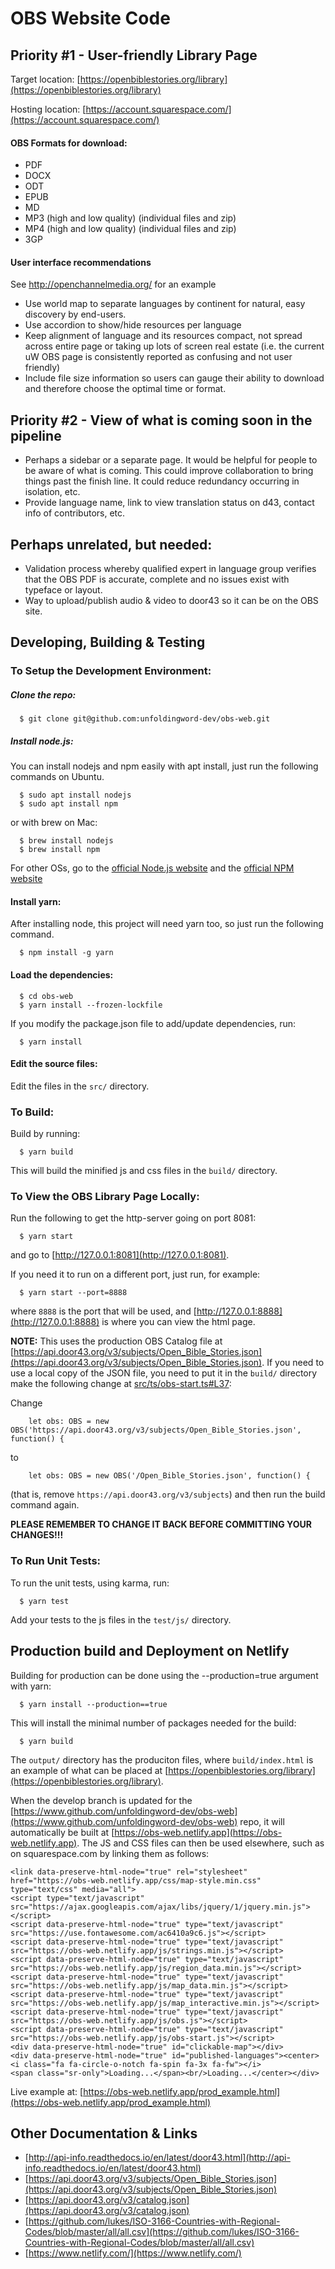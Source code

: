 # OBS Website Code

## Priority #1 - User-friendly Library Page

Target location: [https://openbiblestories.org/library](https://openbiblestories.org/library)

Hosting location: [https://account.squarespace.com/](https://account.squarespace.com/)

#### OBS Formats for download:

* PDF
* DOCX
* ODT
* EPUB
* MD
* MP3 (high and low quality) (individual files and zip)
* MP4 (high and low quality) (individual files and zip)
* 3GP

#### User interface recommendations

See http://openchannelmedia.org/ for an example

* Use world map to separate languages by continent for natural, easy discovery by end-users.
* Use accordion to show/hide resources per language
* Keep alignment of language and its resources compact, not spread across entire page or taking up lots of screen real estate (i.e. the current uW OBS page is consistently reported as confusing and not user friendly)
* Include file size information so users can gauge their ability to download and therefore choose the optimal time or format. 

## Priority #2  - View of what is coming soon in the pipeline

* Perhaps a sidebar or a separate page. It would be helpful for people to be aware of what is coming. This could improve collaboration to bring things past the finish line. It could reduce redundancy occurring in isolation, etc.
* Provide language name, link to view translation status on d43, contact info of contributors, etc.

## Perhaps unrelated, but needed:

* Validation process whereby qualified expert in language group verifies that the OBS PDF is accurate, complete and no issues exist with typeface or layout.
* Way to upload/publish audio & video to door43 so it can be on the OBS site.


## Developing, Building & Testing

### To Setup the Development Environment:

##### Clone the repo:

```
  $ git clone git@github.com:unfoldingword-dev/obs-web.git
```

##### Install node.js:

  You can install nodejs and npm easily with apt install, just run the following commands on Ubuntu.

```
  $ sudo apt install nodejs
  $ sudo apt install npm
```

  or with brew on Mac:

```
  $ brew install nodejs
  $ brew install npm
```

  For other OSs, go to the [official Node.js website](https://nodejs.org/) and the [official NPM website](https://npmjs.org/)

#### Install yarn:

  After installing node, this project will need yarn too, so just run the following command.

```
  $ npm install -g yarn
```

#### Load the dependencies:

```
  $ cd obs-web
  $ yarn install --frozen-lockfile
```

If you modify the package.json file to add/update dependencies, run:

```
  $ yarn install
```

#### Edit the source files:

  Edit the files in the `src/` directory.

### To Build:

  Build by running:

```
  $ yarn build
```

  This will build the minified js and css files in the `build/` directory.

### To View the OBS Library Page Locally:

  Run the following to get the http-server going on port 8081:

```
  $ yarn start
```

  and go to [http://127.0.0.1:8081](http://127.0.0.1:8081).

  If you need it to run on a different port, just run, for example:

```
  $ yarn start --port=8888
```

  where `8888` is the port that will be used, and [http://127.0.0.1:8888](http://127.0.0.1:8888) is where you can view the html page.

**NOTE:** This uses the production OBS Catalog file at [https://api.door43.org/v3/subjects/Open_Bible_Stories.json](https://api.door43.org/v3/subjects/Open_Bible_Stories.json). If you need to use a local copy of the JSON file, you need to put it in the `build/` directory make the following change at [src/ts/obs-start.ts#L37](src/ts/obs-start.ts#L37):

Change
```
    let obs: OBS = new OBS('https://api.door43.org/v3/subjects/Open_Bible_Stories.json', function() {
```
to
```
    let obs: OBS = new OBS('/Open_Bible_Stories.json', function() {
```
(that is, remove `https://api.door43.org/v3/subjects`) and then run the build command again.

**PLEASE REMEMBER TO CHANGE IT BACK BEFORE COMMITTING YOUR CHANGES!!!**

### To Run Unit Tests:

  To run the unit tests, using karma, run:

```
  $ yarn test
```

  Add your tests to the js files in the `test/js/` directory.

## Production build and Deployment on Netlify

  Building for production can be done using the --production=true argument with yarn:

```
  $ yarn install --production==true
```

This will install the minimal number of packages needed for the build:

```
  $ yarn build
```

The `output/` directory has the produciton files, where `build/index.html` is an example of what can be placed at [https://openbiblestories.org/library](https://openbiblestories.org/library).

When the develop branch is updated for the [https://www.github.com/unfoldingword-dev/obs-web](https://www.github.com/unfoldingword-dev/obs-web) repo, it will automatically be built at [https://obs-web.netlify.app](https://obs-web.netlify.app). The JS and CSS files can then be used elsewhere, such as on squarespace.com by linking them as follows:

```
<link data-preserve-html-node="true" rel="stylesheet" href="https://obs-web.netlify.app/css/map-style.min.css" type="text/css" media="all">
<script type="text/javascript" src="https://ajax.googleapis.com/ajax/libs/jquery/1/jquery.min.js"></script>
<script data-preserve-html-node="true" type="text/javascript" src="https://use.fontawesome.com/ac6410a9c6.js"></script>
<script data-preserve-html-node="true" type="text/javascript" src="https://obs-web.netlify.app/js/strings.min.js"></script>
<script data-preserve-html-node="true" type="text/javascript" src="https://obs-web.netlify.app/js/region_data.min.js"></script>
<script data-preserve-html-node="true" type="text/javascript" src="https://obs-web.netlify.app/js/map_data.min.js"></script>
<script data-preserve-html-node="true" type="text/javascript" src="https://obs-web.netlify.app/js/map_interactive.min.js"></script>
<script data-preserve-html-node="true" type="text/javascript" src="https://obs-web.netlify.app/js/obs.js"></script>
<script data-preserve-html-node="true" type="text/javascript" src="https://obs-web.netlify.app/js/obs-start.js"></script>
<div data-preserve-html-node="true" id="clickable-map"></div>
<div data-preserve-html-node="true" id="published-languages"><center><i class="fa fa-circle-o-notch fa-spin fa-3x fa-fw"></i>
<span class="sr-only">Loading...</span><br/>Loading...</center></div>
```

Live example at: [https://obs-web.netlify.app/prod_example.html](https://obs-web.netlify.app/prod_example.html)

## Other Documentation & Links

* [http://api-info.readthedocs.io/en/latest/door43.html](http://api-info.readthedocs.io/en/latest/door43.html)
* [https://api.door43.org/v3/subjects/Open_Bible_Stories.json](https://api.door43.org/v3/subjects/Open_Bible_Stories.json)
* [https://api.door43.org/v3/catalog.json](https://api.door43.org/v3/catalog.json)
* [https://github.com/lukes/ISO-3166-Countries-with-Regional-Codes/blob/master/all/all.csv](https://github.com/lukes/ISO-3166-Countries-with-Regional-Codes/blob/master/all/all.csv)
* [https://www.netlify.com/](https://www.netlify.com/)
